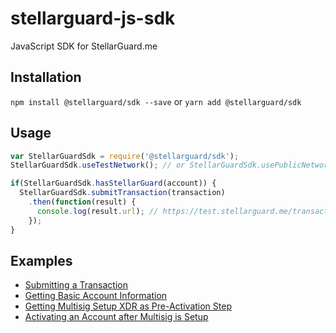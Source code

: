 # stellarguard-js-sdk

JavaScript SDK for StellarGuard.me

## Installation

`npm install @stellarguard/sdk --save` or `yarn add @stellarguard/sdk`

## Usage

```js
var StellarGuardSdk = require('@stellarguard/sdk');
StellarGuardSdk.useTestNetwork(); // or StellarGuardSdk.usePublicNetwork();

if(StellarGuardSdk.hasStellarGuard(account)) {
  StellarGuardSdk.submitTransaction(transaction)
    .then(function(result) {
      console.log(result.url); // https://test.stellarguard.me/transactions/<id>
    });
}
```

## Examples

* [Submitting a Transaction](examples/submitTransaction.js)
* [Getting Basic Account Information](examples/getAccount.js)
* [Getting Multisig Setup XDR as Pre-Activation Step](examples/getMultisigSetup.js)
* [Activating an Account after Multisig is Setup](examples/activateAccount.js)
